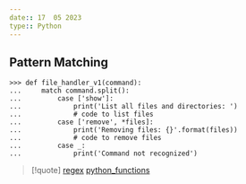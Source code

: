 ```yaml
---
date:: 17  05 2023
type:: Python 
---
```

## Pattern Matching

```
>>> def file_handler_v1(command):
...     match command.split():
...         case ['show']:
...             print('List all files and directories: ')
...             # code to list files
...         case ['remove', *files]:
...             print('Removing files: {}'.format(files))
...             # code to remove files
...         case _:
...             print('Command not recognized')
```


>[!quote]  [regex](/obisdian_ntoes/notes_obsidian/ZPythonref/regex.md) [python_functions](/obisdian_ntoes/notes_obsidian/ZPythonref/python_functions.md)